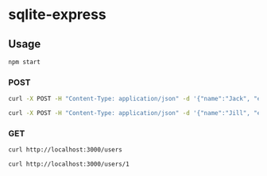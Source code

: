 sqlite-express
==

## Usage

```sh
npm start
```

### POST

```sh
curl -X POST -H "Content-Type: application/json" -d '{"name":"Jack", "email":"jack@example.com"}' http://localhost:3000/users
```

```sh
curl -X POST -H "Content-Type: application/json" -d '{"name":"Jill", "email":"jill@example.com"}' http://localhost:3000/users
```

### GET

```sh
curl http://localhost:3000/users
```

```sh
curl http://localhost:3000/users/1
```